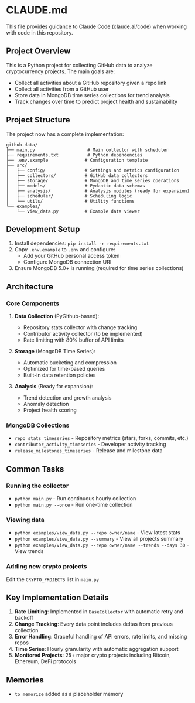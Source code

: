 # CLAUDE.md

This file provides guidance to Claude Code (claude.ai/code) when working with code in this repository.

## Project Overview

This is a Python project for collecting GitHub data to analyze cryptocurrency projects. The main goals are:

- Collect all activities about a GitHub repository given a repo link
- Collect all activities from a GitHub user
- Store data in MongoDB time series collections for trend analysis
- Track changes over time to predict project health and sustainability

## Project Structure

The project now has a complete implementation:

```
github-data/
├── main.py                    # Main collector with scheduler
├── requirements.txt           # Python dependencies
├── .env.example              # Configuration template
├── src/
│   ├── config/               # Settings and metrics configuration
│   ├── collectors/           # GitHub data collectors
│   ├── storage/              # MongoDB and time series operations
│   ├── models/               # Pydantic data schemas
│   ├── analysis/             # Analysis modules (ready for expansion)
│   ├── scheduler/            # Scheduling logic
│   └── utils/                # Utility functions
└── examples/
    └── view_data.py          # Example data viewer
```

## Development Setup

1. Install dependencies: `pip install -r requirements.txt`
2. Copy `.env.example` to `.env` and configure:
   - Add your GitHub personal access token
   - Configure MongoDB connection URI
3. Ensure MongoDB 5.0+ is running (required for time series collections)

## Architecture

### Core Components

1. **Data Collection** (PyGithub-based):
   - Repository stats collector with change tracking
   - Contributor activity collector (to be implemented)
   - Rate limiting with 80% buffer of API limits

2. **Storage** (MongoDB Time Series):
   - Automatic bucketing and compression
   - Optimized for time-based queries
   - Built-in data retention policies

3. **Analysis** (Ready for expansion):
   - Trend detection and growth analysis
   - Anomaly detection
   - Project health scoring

### MongoDB Collections

- `repo_stats_timeseries` - Repository metrics (stars, forks, commits, etc.)
- `contributor_activity_timeseries` - Developer activity tracking
- `release_milestones_timeseries` - Release and milestone data

## Common Tasks

### Running the collector

- `python main.py` - Run continuous hourly collection
- `python main.py --once` - Run one-time collection

### Viewing data

- `python examples/view_data.py --repo owner/name` - View latest stats
- `python examples/view_data.py --summary` - View all projects summary
- `python examples/view_data.py --repo owner/name --trends --days 30` - View trends

### Adding new crypto projects

Edit the `CRYPTO_PROJECTS` list in `main.py`

## Key Implementation Details

1. **Rate Limiting**: Implemented in `BaseCollector` with automatic retry and backoff
2. **Change Tracking**: Every data point includes deltas from previous collection
3. **Error Handling**: Graceful handling of API errors, rate limits, and missing repos
4. **Time Series**: Hourly granularity with automatic aggregation support
5. **Monitored Projects**: 25+ major crypto projects including Bitcoin, Ethereum, DeFi protocols

## Memories
- `to memorize` added as a placeholder memory